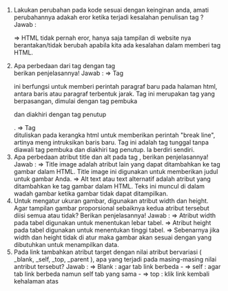 1.  Lakukan perubahan pada kode sesuai dengan keinginan anda, amati perubahannya adakah eror ketika terjadi kesalahan penulisan tag ? 
    Jawab : 
       <p> => HTML tidak pernah eror, hanya saja tampilan di website nya berantakan/tidak berubah apabila kita ada kesalahan dalam memberi tag HTML.
2.  Apa perbedaan dari tag dengan tag <br> berikan penjelasannya!
    Jawab : 
       =>	Tag <p> ini berfungsi untuk memberi perintah paragraf baru pada halaman html, antara baris atau paragraf terbentuk jarak. Tag ini merupakan tag yang                     berpasangan, dimulai dengan tag pembuka <p> dan diakhiri dengan tag penutup </p>.
       =>	Tag <br/> dituliskan pada kerangka html untuk memberikan perintah "break line", artinya meng intruksikan baris baru. Tag ini adalah tag tunggal tanpa diawali             tag pembuka dan diakhiri tag penutup. Ia berdiri sendiri.
3.  Apa perbedaan atribut title dan alt pada tag <img>, berikan penjelasannya!
    Jawab : 
       =>	Title image adalah atribut lain yang dapat ditambahkan ke tag gambar dalam HTML. Title image ini digunakan untuk memberikan judul untuk gambar Anda.
       =>	Alt text atau text alternatif adalah atribut yang ditambahkan ke tag gambar dalam HTML. Teks ini muncul di dalam wadah gambar ketika gambar tidak dapat                   ditampilkan.
4.	Untuk mengatur ukuran gambar, digunakan atribut width dan height. Agar tampilan gambar proporsional sebaiknya kedua atribut tersebut diisi semua atau tidak? Berikan     penjelasannya!
    Jawab : 
       =>	Atribut width pada tabel digunakan untuk menentukan lebar tabel.
       =>	Atribut height pada tabel digunakan untuk menentukan tinggi tabel.
       => Sebenarnya jika width dan height tidak di atur maka gambar akan sesuai dengan yang dibutuhkan untuk menampilkan data. 
5.	Pada link tambahkan atribut target dengan nilai atribut bervariasi ( _blank, _self, _top, _parent ), apa yang terjadi pada masing-masing nilai antribut tersebut?
    Jawab : 
       => Blank : agar tab link berbeda - 
       => self : agar tab link berbeda namun self tab yang sama - 
       => top : klik link kembali kehalaman atas
